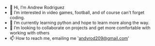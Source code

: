 - 👋 Hi, I’m Andrew Rodriguez
- 👀 I’m interested in video games, football, and of course can't forget coding.
- 🌱 I’m currently learning python and hope to learn more along the way.
- 💞️ I’m looking to collaborate on projects and get more comfortable with working with others
- 📫 How to reach me, emailing me 'andyrod209@gmail.com'

<!---
Andyrod209/Andyrod209 is a ✨ special ✨ repository because its `README.md` (this file) appears on your GitHub profile.
You can click the Preview link to take a look at your changes.
--->
